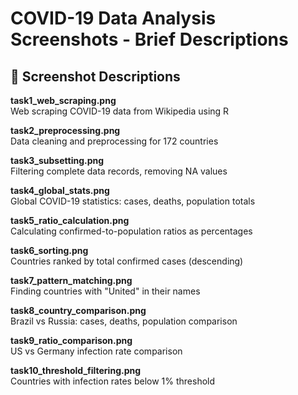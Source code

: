 # COVID-19 Data Analysis Screenshots - Brief Descriptions

## 📸 Screenshot Descriptions

**task1_web_scraping.png**  
Web scraping COVID-19 data from Wikipedia using R

**task2_preprocessing.png**  
Data cleaning and preprocessing for 172 countries

**task3_subsetting.png**  
Filtering complete data records, removing NA values

**task4_global_stats.png**  
Global COVID-19 statistics: cases, deaths, population totals

**task5_ratio_calculation.png**  
Calculating confirmed-to-population ratios as percentages

**task6_sorting.png**  
Countries ranked by total confirmed cases (descending)

**task7_pattern_matching.png**  
Finding countries with "United" in their names

**task8_country_comparison.png**  
Brazil vs Russia: cases, deaths, population comparison

**task9_ratio_comparison.png**  
US vs Germany infection rate comparison

**task10_threshold_filtering.png**  
Countries with infection rates below 1% threshold